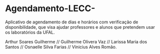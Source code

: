 # Agendamento-LECC-
Aplicativo de agendamento de dias e horários com verificação de disponibilidade, que visa ajudar professores e alunos que pretendem usar os laboratórios da UFAL.  

Arthur Soares Guilherme // Guilherme Olivera Vaz // Larissa Maria dos Santos // Osnaelle Silva Farias // Vínicius Alves Romão.
